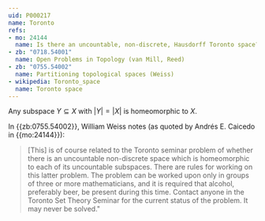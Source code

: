 ```yaml
---
uid: P000217
name: Toronto
refs:
- mo: 24144
  name: Is there an uncountable, non-discrete, Hausdorff Toronto space?
- zb: "0718.54001"
  name: Open Problems in Topology (van Mill, Reed)
- zb: "0755.54002"
  name: Partitioning topological spaces (Weiss)
- wikipedia: Toronto_space
  name: Toronto space
---
```


Any subspace $Y \subseteq X$ with $|Y|=|X|$ is homeomorphic to $X$.

In {{zb:0755.54002}}, William Weiss notes (as quoted by Andrés E. Caicedo
in {{mo:24144}}):

> [This] is of course related to the Toronto seminar problem of whether there is
> an uncountable non-discrete space which is homeomorphic to each of its uncountable subspaces.
> There are rules for working on this latter problem. The problem can be worked upon only in
> groups of three or more mathematicians, and it is required that alcohol, preferably beer,
> be present during this time. Contact anyone in the Toronto Set Theory Seminar for the current
> status of the problem. It may never be solved."
